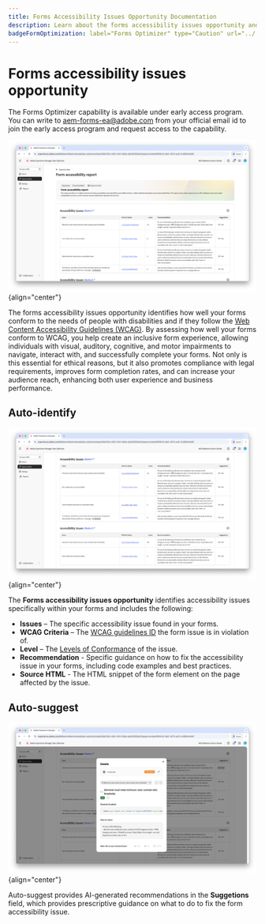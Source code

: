 ```yaml
---
title: Forms Accessibility Issues Opportunity Documentation
description: Learn about the forms accessibility issues opportunity and how to use it to improve form accessibility and user experience on your website.
badgeFormOptimization: label="Forms Optimizer" type="Caution" url="../../opportunity-types/form-optimization.md" tooltip="Forms Optimizer"
---
```


# Forms accessibility issues opportunity

<span class="preview"> The Forms Optimizer capability is available under early access program. You can write to aem-forms-ea@adobe.com from your official email id to join the early access program and request access to the capability. </span>

![Forms accessibility issues opportunity](./assets/forms-accessibility-issues/hero.png){align="center"}

The forms accessibility issues opportunity identifies how well your forms conform to the needs of people with disabilities and if they follow the [Web Content Accessibility Guidelines (WCAG)](https://www.w3.org/TR/WCAG21/). By assessing how well your forms conform to WCAG, you help create an inclusive form experience, allowing individuals with visual, auditory, cognitive, and motor impairments to navigate, interact with, and successfully complete your forms. Not only is this essential for ethical reasons, but it also promotes compliance with legal requirements, improves form completion rates, and can increase your audience reach, enhancing both user experience and business performance.

## Auto-identify

![Auto-identify forms accessibility issues](./assets/forms-accessibility-issues/auto-identify.png){align="center"} 

The **Forms accessibility issues opportunity** identifies accessibility issues specifically within your forms and includes the following:

* **Issues** – The specific accessibility issue found in your forms.
* **WCAG Criteria** – The [WCAG guidelines ID](https://www.w3.org/TR/WCAG21/) the form issue is in violation of.
* **Level** – The [Levels of Conformance](https://www.w3.org/WAI/WCAG21/Understanding/conformance#levels) of the issue. 
* **Recommendation** - Specific guidance on how to fix the accessibility issue in your forms, including code examples and best practices.
* **Source HTML** - The HTML snippet of the form element on the page affected by the issue.

## Auto-suggest

![Auto-suggest forms accessibility issues](./assets/forms-accessibility-issues/auto-suggest.png){align="center"} 

Auto-suggest provides AI-generated recommendations in the **Suggetions** field, which provides prescriptive guidance on what to do to fix the form accessibility issue.

<!-- 

## Auto-optimize

[!BADGE Ultimate]{type=Positive tooltip="Ultimate"}

![Auto-optimize forms accessibility issues](./assets/accessibility-issues/auto-optimize.png){align="center"}

Sites Optimizer Ultimate adds the ability to deploy auto-optimization for the form accessibility issues found.

>[!BEGINTABS]

>[!TAB Deploy optimization]

{{auto-optimize-deploy-optimization-slack}}

>[!TAB Request approval]

{{auto-optimize-request-approval}}

>[!ENDTABS]
-->

